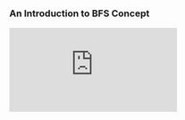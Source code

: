 
### An Introduction to BFS Concept
<iframe src="https://www.youtube.com/embed/fYXwV7e_vlc" frameborder="0" allow="autoplay; encrypted-media" allowfullscreen></iframe>

